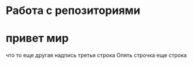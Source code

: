 # Работа с репозиториями
# привет мир
что то еще
другая надпись
третья строка 
Опять строчка
еще строка
